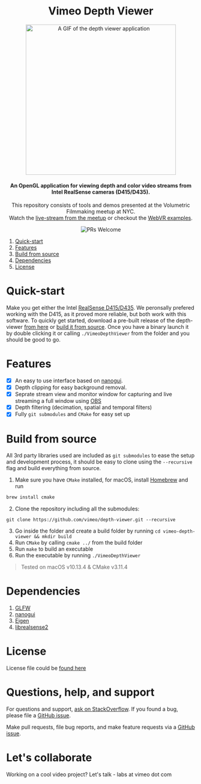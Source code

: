 <h1 align="center">Vimeo Depth Viewer</h1>


<p align="center">
<img src="https://github.com/vimeo/depth-viewer/blob/master/docs/cover.png" alt="A GIF of the depth viewer application" height="400" />
</p>

<h4 align="center">An OpenGL application for viewing depth and color video streams from Intel RealSense cameras (D415/D435).</h4><p align="center">This repository consists of tools and demos presented at the Volumetric Filmmaking meetup at NYC.<br> Watch the <a href="https://vimeo.com/280815263#t=7836s">live-stream from the meetup</a> or checkout the <a href="https://github.com/vimeo/vimeo-depth-player/">WebVR examples</a>.</p>

<p align="center">
  <img src="https://img.shields.io/badge/PRs-welcome-brightgreen.svg?style=flat-square" alt="PRs Welcome">
</p>
 
1. [Quick-start](#quick-start)
1. [Features](#features)
1. [Build from source](#build-from-source)
1. [Dependencies](#dependencies)
1. [License](#license)

# Quick-start
Make you get either the Intel [RealSense D415/D435](https://click.intel.com/intelr-realsensetm-depth-camera-d415.html). We peronsally prefered working with the D415, as it proved more reliable, but both work with this software. To quickly get started, download a pre-built release of the depth-viewer [from here](https://github.com/vimeo/depth-viewer/releases) or [build it from source](#build-from-source). Once you have a binary launch it by double clicking it or calling `./VimeoDepthViewer` from the folder and you should be good to go.

# Features
- [x] An easy to use interface based on [nanogui](https://github.com/wjakob/nanogui).
- [x] Depth clipping for easy background removal.
- [x] Seprate stream view and monitor window for capturing and live streaming a full window using [OBS](http://obsproject.com)
- [x] Depth filtering (decimation, spatial and temporal filters)
- [x] Fully `git submodules` and `CMake` for easy set up

# Build from source
All 3rd party libraries used are included as `git submodules` to ease the setup and development process, it should be easy to clone using the `--recursive` flag and build everything from source.
1. Make sure you have `CMake` installed, for macOS, install [Homebrew](https://brew.sh) and run
```sh
brew install cmake
```
2. Clone the repository including all the submodules:
```
git clone https://github.com/vimeo/depth-viewer.git --recursive
```
3. Go inside the folder and create a build folder by running `cd vimeo-depth-viewer && mkdir build`
4. Run `CMake` by calling `cmake ../` from the build folder
5. Run `make` to build an executable
6. Run the executable by running `./VimeoDepthViewer`

> Tested on macOS v10.13.4 & CMake v3.11.4

# Dependencies
1. [GLFW](https://github.com/glfw/glfw)
1. [nanogui](https://github.com/wjakob/nanogui)
1. [Eigen](https://github.com/libigl/eigen)
1. [librealsense2](https://github.com/IntelRealSense/librealsense)

# License
License file could be [found here](https://github.com/vimeo/vimeo-depth-viewer/blob/master/LICENSE)

# Questions, help, and support
For questions and support, [ask on StackOverflow](https://stackoverflow.com/questions/ask/?tags=vimeo). If you found a bug, please file a [GitHub issue](https://github.com/vimeo/vimeo-depth-viewer/issues).

Make pull requests, file bug reports, and make feature requests via a [GitHub issue](https://github.com/vimeo/vimeo-depth-viewer/issues).

# Let's collaborate
Working on a cool video project? Let's talk - labs at vimeo dot com
